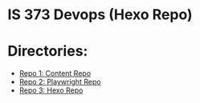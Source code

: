 # IS 373 Devops (Hexo Repo)


# Directories:
- [Repo 1: Content Repo](https://github.com/kl63/IS373)
- [Repo 2: Playwright Repo](https://github.com/sebastianlop23/is375_plr)
- [Repo 3: Hexo Repo](https://github.com/kl63/is373_project)


